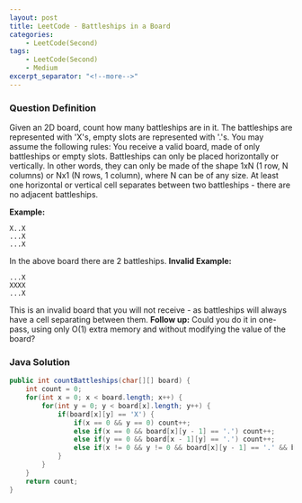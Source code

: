 ```yaml
---
layout: post
title: LeetCode - Battleships in a Board
categories:
    - LeetCode(Second)
tags:
    - LeetCode(Second)
    - Medium
excerpt_separator: "<!--more-->"
---
```


### Question Definition
Given an 2D board, count how many battleships are in it. The battleships are represented with 'X's, empty slots are represented with '.'s. You may assume the following rules:
You receive a valid board, made of only battleships or empty slots.
Battleships can only be placed horizontally or vertically. In other words, they can only be made of the shape 1xN (1 row, N columns) or Nx1 (N rows, 1 column), where N can be of any size.
At least one horizontal or vertical cell separates between two battleships - there are no adjacent battleships.
<!--more-->
**Example:**
```
X..X
...X
...X
```
In the above board there are 2 battleships.
**Invalid Example:**
```
...X
XXXX
...X
```
This is an invalid board that you will not receive - as battleships will always have a cell separating between them.
**Follow up:**
Could you do it in one-pass, using only O(1) extra memory and without modifying the value of the board?
### Java Solution
```java
public int countBattleships(char[][] board) {
    int count = 0;
    for(int x = 0; x < board.length; x++) {
        for(int y = 0; y < board[x].length; y++) {
            if(board[x][y] == 'X') {
                if(x == 0 && y == 0) count++;
                else if(x == 0 && board[x][y - 1] == '.') count++;
                else if(y == 0 && board[x - 1][y] == '.') count++;
                else if(x != 0 && y != 0 && board[x][y - 1] == '.' && board[x - 1][y] == '.') count++;
            }
        }
    }
    return count;
}
```